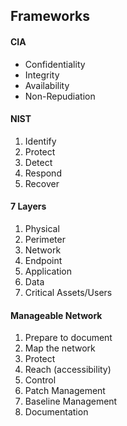 ## Frameworks
#### CIA
- Confidentiality
- Integrity
- Availability
- Non-Repudiation
#### NIST
1. Identify
2. Protect
3. Detect
4. Respond
5. Recover
#### 7 Layers
1. Physical
2. Perimeter
3. Network
4. Endpoint
5. Application
6. Data
7. Critical Assets/Users
#### Manageable Network
1. Prepare to document
2. Map the network
3. Protect
4. Reach (accessibility)
5. Control
6. Patch Management
7. Baseline Management
8. Documentation